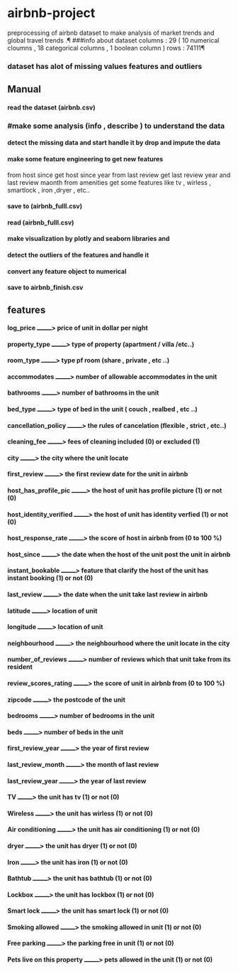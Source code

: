 # airbnb-project
preprocessing of airbnb dataset to make analysis of market trends and global travel trends .¶
###info about dataset
columns : 29
( 10 numerical cloumns , 18 categorical columns , 1 boolean column )
rows : 74111¶ 
### dataset has alot of missing values features and outliers 
## Manual
#### read the dataset  (airbnb.csv)
### #make some analysis (info , describe ) to understand the data 
#### detect the missing data and start handle it by drop and impute the data 
#### make some feature engineering to get new features 
from host since get host since year
from last review get last review year and last review maonth
from amenities get some features like tv , wirless , smartlock , iron ,dryer , etc..
#### save to (airbnb_fulll.csv)
#### read (airbnb_fulll.csv) 
#### make visualization by plotly  and seaborn libraries and 
#### detect the outliers of the features and handle it 
#### convert any feature object to numerical 
#### save to airbnb_finish.csv 
## features
#### log_price ــــــــ>  price of unit in dollar  per night 
#### property_type ــــــــ> type of property (apartment / villa /etc..)             
#### room_type   ــــــــ>  type pf room (share , private , etc ..)               
#### accommodates ــــــــ>  number of allowable  accommodates in the unit            
#### bathrooms   ــــــــ>  number of bathrooms in the unit        
   #### bed_type   ــــــــ>   type of bed in the unit ( couch , realbed , etc ..)     
  #### cancellation_policy ــــــــ>  the rules of cancelation (flexible , strict , etc..)
   #### cleaning_fee  ــــــــ>  fees of cleaning included (0) or excluded (1)
  ####  city   ــــــــ>  the city where the unit locate 
   #### first_review ــــــــ>   the first review date for the unit in airbnb
  #### host_has_profile_pic ــــــــ>   the host of unit has profile picture (1) or not (0)      
  #### host_identity_verified  ــــــــ>  the host of unit has identity verfied  (1) or not (0)
  #### host_response_rate  ــــــــ>  the score of host in airbnb from (0 to 100 %)
  #### host_since   ــــــــ>   the date when the host of the unit post the unit in airbnb  
  #### instant_bookable  ــــــــ>  feature that clarify the host of the unit has instant booking (1) or not (0) 
  #### last_review  ــــــــ>  the date when the unit take last review in airbnb
  #### latitude ــــــــ>    location of unit 
  #### longitude ــــــــ>    location of unit          
  #### neighbourhood ــــــــ>  the neighbourhood where the unit locate in the city
 #### number_of_reviews ــــــــ>  number of reviews which that unit take from its resident
  #### review_scores_rating  ــــــــ>  the score of unit in airbnb from (0 to 100 %)
 #### zipcode ــــــــ>  the postcode of the unit  
 #### bedrooms  ــــــــ> number of bedrooms in the unit
 #### beds  ــــــــ>    number of beds in the unit 
 ####  first_review_year  ــــــــ>  the year of first review 
 #### last_review_month ــــــــ>  the month of last review 
  #### last_review_year ــــــــ> the year of last review 
  #### TV  ــــــــ>   the unit has tv (1) or not (0)
 #### Wireless ــــــــ> the unit has wirless (1) or not (0)
  #### Air conditioning ــــــــ>  the unit has air conditioning (1) or not (0)
 #### dryer ــــــــ> the unit has dryer (1) or not (0)
  #### Iron  ــــــــ> the unit has iron (1) or not (0)
 #### Bathtub  ــــــــ>  the unit has bathtub (1) or not (0)
  #### Lockbox ــــــــ> the unit has lockbox (1) or not (0)
  #### Smart lock ــــــــ>  the unit has smart lock (1) or not (0)
 #### Smoking allowed ــــــــ> the smoking allowed in unit (1) or not (0)
 #### Free parking ــــــــ>  the parking free in unit  (1) or not (0)
 ####   Pets live on this property ــــــــ> pets allowed in the unit (1) or not (0)
